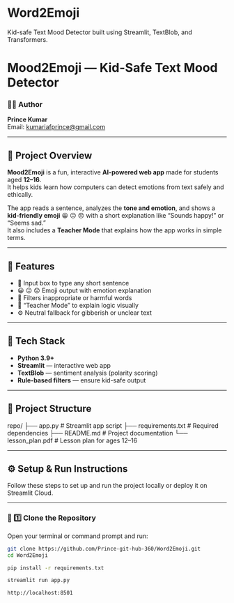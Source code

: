# Word2Emoji
Kid-safe Text Mood Detector built using Streamlit, TextBlob, and Transformers.

# Mood2Emoji — Kid-Safe Text Mood Detector

### 👨‍💻 Author
**Prince Kumar**  
Email: [kumariafprince@gmail.com](mailto:kumariafprince@gmail.com)

---

## 🧠 Project Overview
**Mood2Emoji** is a fun, interactive **AI-powered web app** made for students aged **12–16**.  
It helps kids learn how computers can detect emotions from text safely and ethically.

The app reads a sentence, analyzes the **tone and emotion**, and shows a **kid-friendly emoji** 😀 😐 😞 with a short explanation like “Sounds happy!” or “Seems sad.”  
It also includes a **Teacher Mode** that explains how the app works in simple terms.

---

## 🎯 Features
- 📝 Input box to type any short sentence  
- 😀 😐 😞 Emoji output with emotion explanation  
- 🚫 Filters inappropriate or harmful words  
- 🧩 “Teacher Mode” to explain logic visually  
- ⚙️ Neutral fallback for gibberish or unclear text  

---

## 🧩 Tech Stack
- **Python 3.9+**  
- **Streamlit** — interactive web app  
- **TextBlob** — sentiment analysis (polarity scoring)  
- **Rule-based filters** — ensure kid-safe output  

---

## 📂 Project Structure
repo/
├── app.py # Streamlit app script
├── requirements.txt # Required dependencies
├── README.md # Project documentation
└── lesson_plan.pdf # Lesson plan for ages 12–16




---
## ⚙️ Setup & Run Instructions

Follow these steps to set up and run the project locally or deploy it on Streamlit Cloud.

---

### 🧩 1️⃣ Clone the Repository
Open your terminal or command prompt and run:
```bash
git clone https://github.com/Prince-git-hub-360/Word2Emoji.git
cd Word2Emoji

pip install -r requirements.txt

streamlit run app.py

http://localhost:8501


